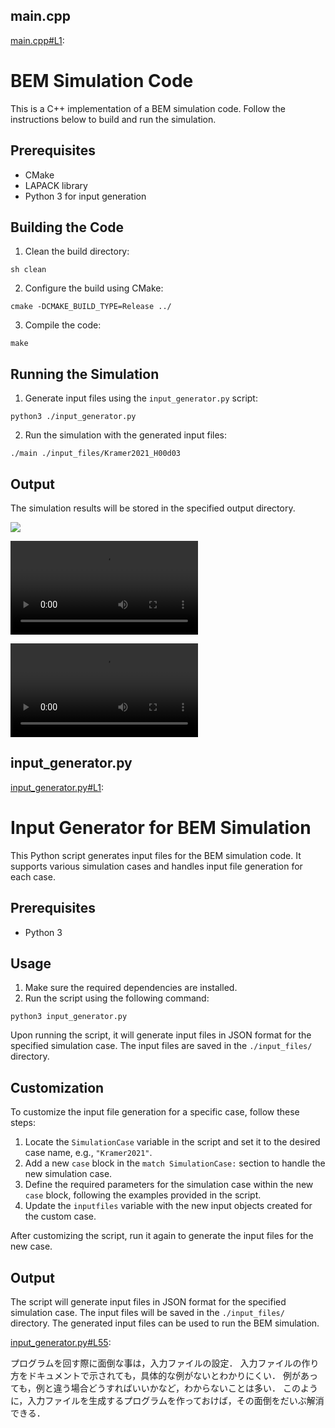 ## main.cpp

[main.cpp#L1](main.cpp#L1):

# BEM Simulation Code

This is a C++ implementation of a BEM simulation code. Follow the instructions below to build and run the simulation.

## Prerequisites

- CMake
- LAPACK library
- Python 3 for input generation

## Building the Code

1. Clean the build directory:

```
sh clean
```

2. Configure the build using CMake:

```
cmake -DCMAKE_BUILD_TYPE=Release ../
```

3. Compile the code:

```
make
```

## Running the Simulation

1. Generate input files using the `input_generator.py` script:

```
python3 ./input_generator.py
```

2. Run the simulation with the generated input files:

```
./main ./input_files/Kramer2021_H00d03
```

## Output

The simulation results will be stored in the specified output directory.


![](https://github.com/tomoakihirakawa/cpp/blob/main/builds/build_bem/anim.gif)

![](WATCHME_settingjson.mov)

![](WATCHME_settingBEM.mov)

## input_generator.py

[input_generator.py#L1](input_generator.py#L1):

# Input Generator for BEM Simulation

This Python script generates input files for the BEM simulation code. It supports various simulation cases and handles input file generation for each case.

## Prerequisites

- Python 3

## Usage

1. Make sure the required dependencies are installed.
2. Run the script using the following command:

```
python3 input_generator.py

```

Upon running the script, it will generate input files in JSON format for the specified simulation case. The input files are saved in the `./input_files/` directory.

## Customization

To customize the input file generation for a specific case, follow these steps:

1. Locate the `SimulationCase` variable in the script and set it to the desired case name, e.g., `"Kramer2021"`.
2. Add a new `case` block in the `match SimulationCase:` section to handle the new simulation case.
3. Define the required parameters for the simulation case within the new `case` block, following the examples provided in the script.
4. Update the `inputfiles` variable with the new input objects created for the custom case.

After customizing the script, run it again to generate the input files for the new case.

## Output

The script will generate input files in JSON format for the specified simulation case. The input files will be saved in the `./input_files/` directory. The generated input files can be used to run the BEM simulation.

[input_generator.py#L55](input_generator.py#L55):

プログラムを回す際に面倒な事は，入力ファイルの設定．
入力ファイルの作り方をドキュメントで示されても，具体的な例がないとわかりにくい．
例があっても，例と違う場合どうすればいいかなど，わからないことは多い．
このように，入力ファイルを生成するプログラムを作っておけば，その面倒をだいぶ解消できる．

